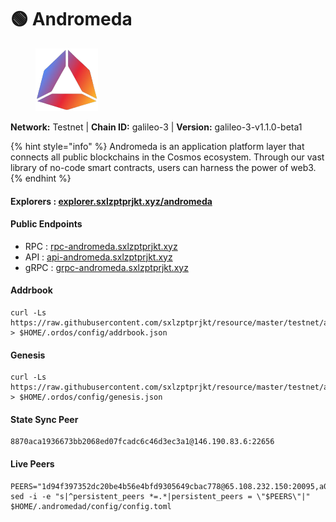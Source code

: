 # 🟢 Andromeda

<figure><img src="../../.gitbook/assets/andromeda.png" alt=""><figcaption></figcaption></figure>

**Network:** Testnet | **Chain ID:** galileo-3 | **Version:** galileo-3-v1.1.0-beta1

{% hint style="info" %}
Andromeda is an application platform layer that connects all public blockchains in the Cosmos ecosystem. Through our vast library of no-code smart contracts, users can harness the power of web3.
{% endhint %}

#### **Explorers** : [explorer.sxlzptprjkt.xyz/andromeda](https://explorer.sxlzptprjkt.xyz/andromeda)

#### **Public Endpoints**

* RPC : [rpc-andromeda.sxlzptprjkt.xyz](https://rpc-andromeda.sxlzptprjkt.xyz)
* API : [api-andromeda.sxlzptprjkt.xyz](https://api-andromeda.sxlzptprjkt.xyz)
* gRPC : [grpc-andromeda.sxlzptprjkt.xyz](https://grpc-andromeda.sxlzptprjkt.xyz)

#### **Addrbook**
```
curl -Ls https://raw.githubusercontent.com/sxlzptprjkt/resource/master/testnet/andromeda/addrbook.json > $HOME/.ordos/config/addrbook.json
```

#### **Genesis**
```
curl -Ls https://raw.githubusercontent.com/sxlzptprjkt/resource/master/testnet/andromeda/genesis.json > $HOME/.ordos/config/genesis.json
```

#### **State Sync Peer**
```
8870aca1936673bb2068ed07fcadc6c46d3ec3a1@146.190.83.6:22656
```

#### **Live Peers**
```
PEERS="1d94f397352dc20be4b56e4bfd9305649cbac778@65.108.232.150:20095,a03f2662a9520e34aee6fd561a8a126795f9420d@65.109.93.58:45656,bd323d2c7ce260b831d20923d390e4a1623f32c4@213.239.215.195:20095,334a842f175c2c24c6b11e8bce39c9d3443471ae@38.242.213.79:26656,7ac17e470c16814be55aa02a1611b23a3fba3097@75.119.141.16:26656,749114faeb62649d94b8ed496efbdcd4a08b2e3e@136.243.93.134:20095,642a71c36bc4983b6ab90fce65d3ee7584b7a86c@88.99.161.162:47656,2659bfc2e13709467f5e231f82409586ee32e541@65.108.197.169:15656,e95899eb682e517d74449dd575073daf1a3266d5@135.181.208.169:27656,247f3c2bed475978af238d97be68226c1f084180@88.99.164.158:4376"
sed -i -e "s|^persistent_peers *=.*|persistent_peers = \"$PEERS\"|" $HOME/.andromedad/config/config.toml
```
